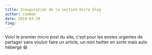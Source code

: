 ```yaml
---
title: Inauguration de la section micro blog
author: iSebmo
date: 2019-03-29
fimg: 
---
```

Voici le premier micro post du site, c'est pour les envies urgentes de partager sans vouloir faire un article, un mini twitter en sorte mais auto hébergé 😆